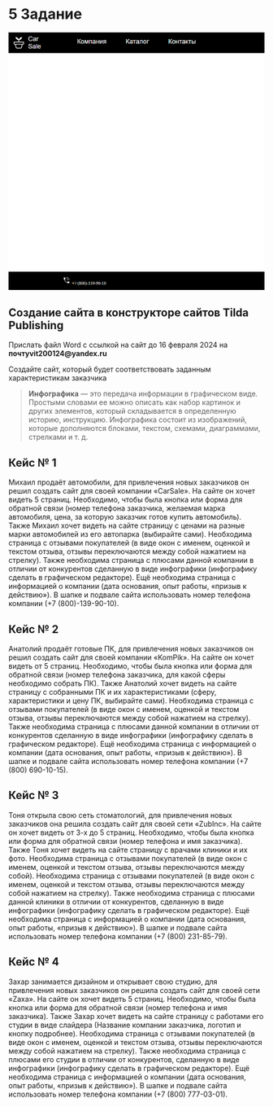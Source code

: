 # 5 Задание
<img src="poster.png">

## Создание сайта в конструкторе сайтов Tilda Publishing
<p>Прислать файл Word с ссылкой на сайт до 16 февраля 2024 на <b>почтуvit200124@yandex.ru</b></p>

<p>Создайте сайт, который будет соответствовать заданным характеристикам заказчика<p>

> <b>Инфографика</b> — это передача информации в графическом виде. Простыми словами ее можно описать как набор картинок и других элементов, который складывается в определенную историю, инструкцию. Инфографика состоит из изображений, которые дополняются блоками, текстом, схемами, диаграммами, стрелками и т. д.


## Кейс № 1
Михаил продаёт автомобили, для привлечения новых заказчиков он решил создать сайт для своей компании «CarSale». На сайте он хочет видеть 5 страниц. Необходимо, чтобы была кнопка или форма для обратной связи (номер телефона заказчика, желаемая марка автомобиля, цена, за которую заказчик готов купить автомобиль). Также Михаил хочет видеть на сайте страницу с ценами на разные марки автомобилей из его автопарка (выбирайте сами). Необходима страница с отзывами покупателей (в виде окон с именем, оценкой и текстом отзыва, отзывы переключаются между собой нажатием на стрелку). Также необходима страница с плюсами данной компании в отличии от конкурентов сделанную в виде инфографики (инфографику сделать в графическом редакторе). Ещё необходима страница с информацией о компании (дата основания, опыт работы, «призыв к действию»). В шапке и подвале сайта использовать номер телефона компании (+7 (800)-139-90-10). 

## Кейс № 2
Анатолий продаёт готовые ПК, для привлечения новых заказчиков он решил создать сайт для своей компании «KomPik». На сайте он хочет видеть от 5 страниц. Необходимо, чтобы была кнопка или форма для обратной связи (номер телефона заказчика, для какой сферы необходимо собрать ПК). Также Анатолий хочет видеть на сайте страницу с собранными ПК и их характеристиками (сферу, характеристики и цену ПК, выбирайте сами). Необходима страница с отзывами покупателей (в виде окон с именем, оценкой и текстом отзыва, отзывы переключаются между собой нажатием на стрелку). Также необходима страница с плюсами данной компании в отличии от конкурентов сделанную в виде инфографики (инфографику сделать в графическом редакторе). Ещё необходима страница с информацией о компании (дата основания, опыт работы, «призыв к действию»). В шапке и подвале сайта использовать номер телефона компании (+7 (800) 690-10-15). 

## Кейс № 3
Тоня открыла свою сеть стоматологий, для привлечения новых заказчиков она решила создать сайт для своей сети «ZubInc». На сайте он хочет видеть от 3-х до 5 страниц. Необходимо, чтобы была кнопка или форма для обратной связи (номер телефона и имя заказчика). Также Тоня хочет видеть на сайте страницу с врачами клиники и их фото. Необходима страница с отзывами покупателей (в виде окон с именем, оценкой и текстом отзыва, отзывы переключаются между собой). Необходима страница с отзывами покупателей (в виде окон с именем, оценкой и текстом отзыва, отзывы переключаются между собой нажатием на стрелку). Также необходима страница с плюсами данной клиники в отличии от конкурентов, сделанную в виде инфографики (инфографику сделать в графическом редакторе). Ещё необходима страница с информацией о компании (дата основания, опыт работы, «призыв к действию»). В шапке и подвале сайта использовать номер телефона компании (+7 (800) 231-85-79). 

## Кейс № 4
Захар занимается дизайном и открывает свою студию, для привлечения новых заказчиков он решила создать сайт для своей сети «Zaxa». На сайте он хочет видеть 5 страниц. Необходимо, чтобы была кнопка или форма для обратной связи (номер телефона и имя заказчика). Также Захар хочет видеть на сайте страницу с работами его студии в виде слайдера (Название компании заказчика, логотип и кнопку подробнее). Необходима страница с отзывами покупателей (в виде окон с именем, оценкой и текстом отзыва, отзывы переключаются между собой нажатием на стрелку). Также необходима страница с плюсами его студии в отличии от конкурентов, сделанную в виде инфографики (инфографику сделать в графическом редакторе). Ещё необходима страница с информацией о компании (дата основания, опыт работы, «призыв к действию»). В шапке и подвале сайта использовать номер телефона компании (+7 (800) 777-03-01). 